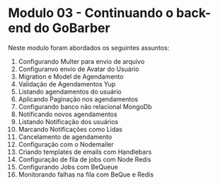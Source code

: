 # Modulo 03 - Continuando o back-end do GoBarber

Neste modulo foram abordados os seguintes assuntos:

1. Configurando Multer para envio de arquivo
2. Configuranvo envio de Avatar do Usuário
3. Migration e Model de Agendamento
4. Validação de Agendamentos Yup
5. Listando agendamentos do usuário
6. Aplicando Paginação nos agendamentos
7. Configurando banco não relacional MongoDb
8. Notificando novos agendamentos
9. Listando Notificação dos usuários
10. Marcando Notificações como Lidas
11. Cancelamento de agendamento
12. Configuração com o Nodemailer
13. Criando templates de emails com Handlebars
14. Configuração de fila de jobs com Node Redis 
15. Configurando Jobs com BeQueue
16. Monitorando falhas na fila com BeQue e Redis